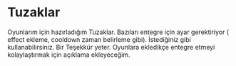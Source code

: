 # Tuzaklar
Oyunlarım için hazırladığım Tuzaklar.
Bazıları entegre için ayar gerektiriyor ( effect ekleme, cooldown zaman belirleme gibi). İstediğiniz gibi kullanabilirsiniz. Bir Teşekkür yeter. Oyunlara ekledikçe entegre etmeyi kolaylaştırmak için açıklama ekleyeceğim.
